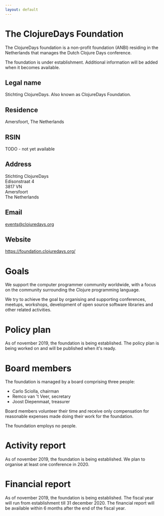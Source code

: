```yaml
---
layout: default
---
```

# The ClojureDays Foundation

The ClojureDays foundation is a non-profit foundation (ANBI)
residing in the Netherlands that manages the Dutch Clojure Days
conference.

The foundation is under establishment. Additional information will be added
when it becomes available.

## Legal name

Stichting ClojureDays. Also known as ClojureDays Foundation.

## Residence

Amersfoort, The Netherlands

## RSIN

TODO - not yet available

## Address

Stichting ClojureDays<br />
Edisonstraat 4<br />
3817 VN<br />
Amersfoort<br />
The Netherlands<br />

## Email

[events@clojuredays.org](mailto:events@clojuredays.org)

## Website

<https://foundation.clojuredays.org/>

# Goals

We support the computer programmer community worldwide, with a focus
on the community surrounding the Clojure programming language.

We try to achieve the goal by organising and supporting conferences,
meetups, workshops, development of open source software libraries
and other related activities.

# Policy plan

As of november 2019, the foundation is being established. The policy
plan is being worked on and will be published when it's ready.




# Board members

The foundation is managed by a board comprising three people:

-   Carlo Sciolla, chairman
-   Remco van 't Veer, secretary
-   Joost Diepenmaat, treasurer

Board members volunteer their time and receive only compensation for
reasonable expenses made doing their work for the foundation.

The foundation employs no people.




# Activity report

As of november 2019, the foundation is being established. We plan
to organise at least one conference in 2020.




# Financial report

As of november 2019, the foundation is being established. The
fiscal year will run from establishment till 31 december 2020. The
financial report will be available within 6 months after the end of
the fiscal year.



